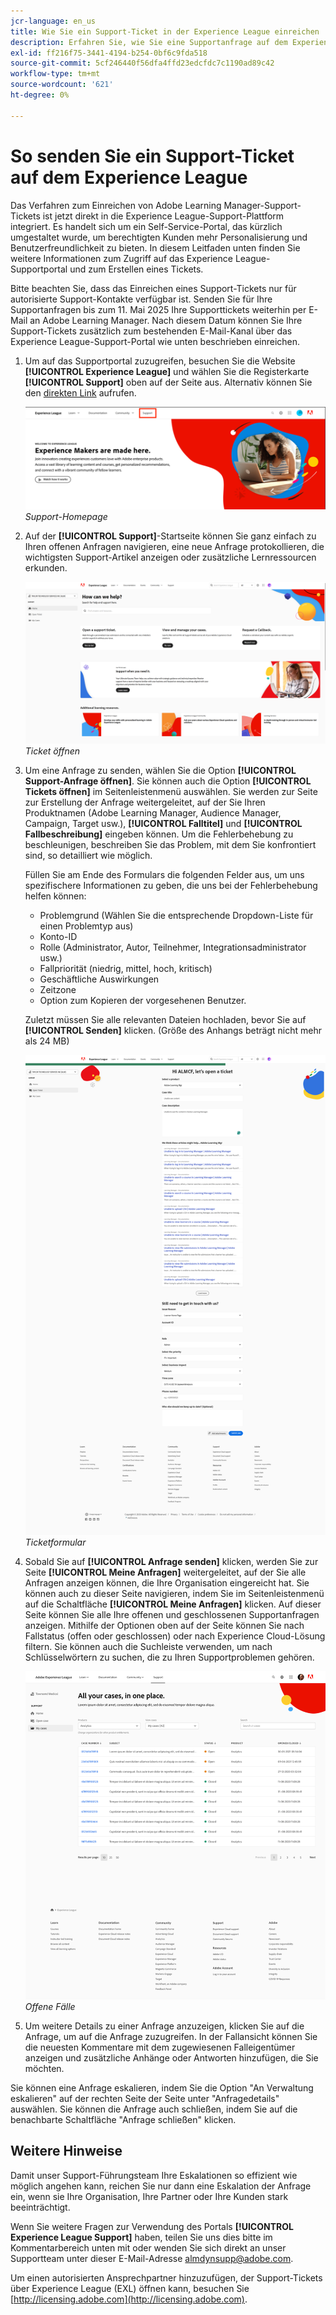 ```yaml
---
jcr-language: en_us
title: Wie Sie ein Support-Ticket in der Experience League einreichen
description: Erfahren Sie, wie Sie eine Supportanfrage auf dem Experience League einreichen.
exl-id: ff216f75-3441-4194-b254-0bf6c9fda518
source-git-commit: 5cf246440f56dfa4ffd23edcfdc7c1190ad89c42
workflow-type: tm+mt
source-wordcount: '621'
ht-degree: 0%

---
```


# So senden Sie ein Support-Ticket auf dem Experience League

Das Verfahren zum Einreichen von Adobe Learning Manager-Support-Tickets ist jetzt direkt in die Experience League-Support-Plattform integriert. Es handelt sich um ein Self-Service-Portal, das kürzlich umgestaltet wurde, um berechtigten Kunden mehr Personalisierung und Benutzerfreundlichkeit zu bieten. In diesem Leitfaden unten finden Sie weitere Informationen zum Zugriff auf das Experience League-Supportportal und zum Erstellen eines Tickets.

Bitte beachten Sie, dass das Einreichen eines Support-Tickets nur für autorisierte Support-Kontakte verfügbar ist. Senden Sie für Ihre Supportanfragen bis zum 11. Mai 2025 Ihre Supporttickets weiterhin per E-Mail an Adobe Learning Manager. Nach diesem Datum können Sie Ihre Support-Tickets zusätzlich zum bestehenden E-Mail-Kanal über das Experience League-Support-Portal wie unten beschrieben einreichen.

1. Um auf das Supportportal zuzugreifen, besuchen Sie die Website **[!UICONTROL Experience League]** und wählen Sie die Registerkarte **[!UICONTROL Support]** oben auf der Seite aus. Alternativ können Sie den [direkten Link](https://experienceleague.adobe.com/home#support) aufrufen.

   ![](assets/support.png)
   _Support-Homepage_

2. Auf der **[!UICONTROL Support]**-Startseite können Sie ganz einfach zu Ihren offenen Anfragen navigieren, eine neue Anfrage protokollieren, die wichtigsten Support-Artikel anzeigen oder zusätzliche Lernressourcen erkunden.

   ![](assets/open-ticket.png)
   _Ticket öffnen_

3. Um eine Anfrage zu senden, wählen Sie die Option **[!UICONTROL Support-Anfrage öffnen]**. Sie können auch die Option **[!UICONTROL Tickets öffnen]** im Seitenleistenmenü auswählen. Sie werden zur Seite zur Erstellung der Anfrage weitergeleitet, auf der Sie Ihren Produktnamen (Adobe Learning Manager, Audience Manager, Campaign, Target usw.), **[!UICONTROL Falltitel]** und **[!UICONTROL Fallbeschreibung]** eingeben können. Um die Fehlerbehebung zu beschleunigen, beschreiben Sie das Problem, mit dem Sie konfrontiert sind, so detailliert wie möglich.

   Füllen Sie am Ende des Formulars die folgenden Felder aus, um uns spezifischere Informationen zu geben, die uns bei der Fehlerbehebung helfen können:

   * Problemgrund (Wählen Sie die entsprechende Dropdown-Liste für einen Problemtyp aus)
   * Konto-ID
   * Rolle (Administrator, Autor, Teilnehmer, Integrationsadministrator usw.)
   * Fallpriorität (niedrig, mittel, hoch, kritisch)
   * Geschäftliche Auswirkungen
   * Zeitzone
   * Option zum Kopieren der vorgesehenen Benutzer.

   Zuletzt müssen Sie alle relevanten Dateien hochladen, bevor Sie auf **[!UICONTROL Senden]** klicken. (Größe des Anhangs beträgt nicht mehr als 24 MB)

   ![](assets/ticket-form.png)
   _Ticketformular_

4. Sobald Sie auf **[!UICONTROL Anfrage senden]** klicken, werden Sie zur Seite **[!UICONTROL Meine Anfragen]** weitergeleitet, auf der Sie alle Anfragen anzeigen können, die Ihre Organisation eingereicht hat. Sie können auch zu dieser Seite navigieren, indem Sie im Seitenleistenmenü auf die Schaltfläche **[!UICONTROL Meine Anfragen]** klicken. Auf dieser Seite können Sie alle Ihre offenen und geschlossenen Supportanfragen anzeigen. Mithilfe der Optionen oben auf der Seite können Sie nach Fallstatus (offen oder geschlossen) oder nach Experience Cloud-Lösung filtern. Sie können auch die Suchleiste verwenden, um nach Schlüsselwörtern zu suchen, die zu Ihren Supportproblemen gehören.

   ![](assets/open-cases.png)
   _Offene Fälle_

5. Um weitere Details zu einer Anfrage anzuzeigen, klicken Sie auf die Anfrage, um auf die Anfrage zuzugreifen. In der Fallansicht können Sie die neuesten Kommentare mit dem zugewiesenen Falleigentümer anzeigen und zusätzliche Anhänge oder Antworten hinzufügen, die Sie möchten.

Sie können eine Anfrage eskalieren, indem Sie die Option &quot;An Verwaltung eskalieren&quot; auf der rechten Seite der Seite unter &quot;Anfragedetails&quot; auswählen. Sie können die Anfrage auch schließen, indem Sie auf die benachbarte Schaltfläche &quot;Anfrage schließen&quot; klicken.

## Weitere Hinweise

Damit unser Support-Führungsteam Ihre Eskalationen so effizient wie möglich angehen kann, reichen Sie nur dann eine Eskalation der Anfrage ein, wenn sie Ihre Organisation, Ihre Partner oder Ihre Kunden stark beeinträchtigt.

Wenn Sie weitere Fragen zur Verwendung des Portals **[!UICONTROL Experience League Support]** haben, teilen Sie uns dies bitte im Kommentarbereich unten mit oder wenden Sie sich direkt an unser Supportteam unter dieser E-Mail-Adresse [almdynsupp@adobe.com](mailto:almdynsupp@adobe.com).

Um einen autorisierten Ansprechpartner hinzuzufügen, der Support-Tickets über Experience League (EXL) öffnen kann, besuchen Sie [http://licensing.adobe.com](http://licensing.adobe.com).

